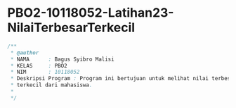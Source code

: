 # PBO2-10118052-Latihan23-NilaiTerbesarTerkecil

```java
/**
 * @author 
 * NAMA      : Bagus Syibro Malisi
 * KELAS     : PBO2
 * NIM       : 10118052
 * Deskripsi Program : Program ini bertujuan untuk melihat nilai terbesar dan 
 * terkecil dari mahasiswa.
 * 
 */
 ```
 
